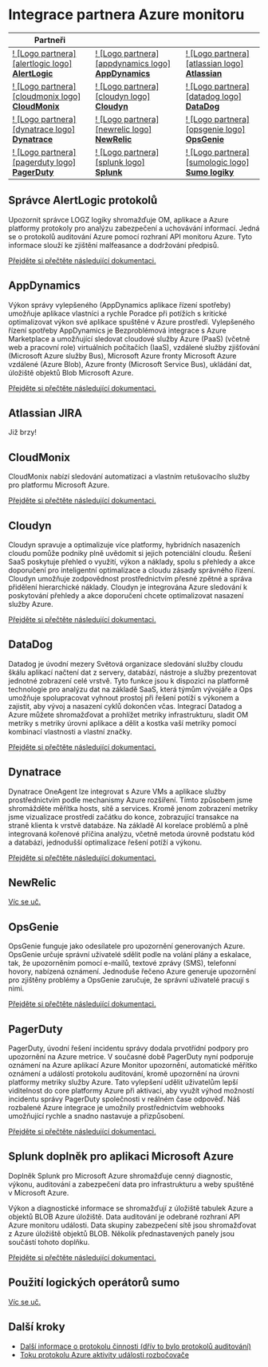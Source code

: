 <properties
    pageTitle="Integrace partnera Azure Monitor | Microsoft Azure"
    description="Informace o sledování Azure partnery a jak lze získat přístup k si přečtěte následující dokumentaci pro integraci s nimi."
    authors="johnkemnetz"
    manager="rboucher"
    editor=""
    services="monitoring-and-diagnostics"
    documentationCenter="monitoring-and-diagnostics"/>

<tags
    ms.service="monitoring-and-diagnostics"
    ms.workload="na"
    ms.tgt_pltfrm="na"
    ms.devlang="na"
    ms.topic="article"
    ms.date="09/26/2016"
    ms.author="johnkem"/>

# <a name="azure-monitor-partner-integrations"></a>Integrace partnera Azure monitoru

|Partneři|||
|-----------|-----------|-----------|
| [! [Logo partnera] [alertlogic logo] <br/> **AlertLogic**][alertlogic-anchor] | [! [Logo partnera] [appdynamics logo] <br/> **AppDynamics**][appdynamics-anchor] | [! [Logo partnera] [atlassian logo] <br/> **Atlassian**][atlassian-anchor] |
| [! [Logo partnera] [cloudmonix logo] <br/> **CloudMonix**][cloudmonix-anchor] | [! [Logo partnera] [cloudyn logo] <br/> **Cloudyn**][cloudyn-anchor] | [! [Logo partnera] [datadog logo] <br/> **DataDog**][datadog-anchor] |
| [! [Logo partnera] [dynatrace logo] <br/> **Dynatrace**][dynatrace-anchor] | [! [Logo partnera] [newrelic logo] <br/> **NewRelic**][newrelic-anchor] | [! [Logo partnera] [opsgenie logo] <br/> **OpsGenie**][opsgenie-anchor] |
| [! [Logo partnera] [pagerduty logo] <br/> **PagerDuty**][pagerduty-anchor] | [! [Logo partnera] [splunk logo] <br/> **Splunk**][splunk-anchor] | [! [Logo partnera] [sumologic logo] <br/> **Sumo logiky**][sumologic-anchor] |

## <a name="alertlogic-log-manager"></a>Správce AlertLogic protokolů
Upozornit správce LOGZ logiky shromažďuje OM, aplikace a Azure platformy protokoly pro analýzu zabezpečení a uchovávání informací. Jedná se o protokolů auditování Azure pomocí rozhraní API monitoru Azure.  Tyto informace slouží ke zjištění malfeasance a dodržování předpisů.

[Přejděte si přečtěte následující dokumentaci.][alertlogic-doc]

## <a name="appdynamics"></a>AppDynamics
Výkon správy vylepšeného (AppDynamics aplikace řízení spotřeby) umožňuje aplikace vlastníci a rychle Poradce při potížích s kritické optimalizovat výkon své aplikace spuštěné v Azure prostředí. Vylepšeného řízení spotřeby AppDynamics je Bezproblémová integrace s Azure Marketplace a umožňující sledovat cloudové služby Azure (PaaS) (včetně web a pracovní role) virtuálních počítačích (IaaS), vzdálené služby zjišťování (Microsoft Azure služby Bus), Microsoft Azure fronty Microsoft Azure vzdálené (Azure Blob), Azure fronty (Microsoft Service Bus), ukládání dat, úložiště objektů Blob Microsoft Azure.

[Přejděte si přečtěte následující dokumentaci.][appdynamics-doc]

## <a name="atlassian-jira"></a>Atlassian JIRA
Již brzy!

## <a name="cloudmonix"></a>CloudMonix
CloudMonix nabízí sledování automatizaci a vlastním retušovacího služby pro platformu Microsoft Azure.

[Přejděte si přečtěte následující dokumentaci.][cloudmonix-doc]

## <a name="cloudyn"></a>Cloudyn
Cloudyn spravuje a optimalizuje více platformy, hybridních nasazeních cloudu pomůže podniky plně uvědomit si jejich potenciální cloudu. Řešení SaaS poskytuje přehled o využití, výkon a náklady, spolu s přehledy a akce doporučení pro inteligentní optimalizace a cloudu zásady správného řízení. Cloudyn umožňuje zodpovědnost prostřednictvím přesné zpětné a správa přidělení hierarchické náklady. Cloudyn je integrována Azure sledování k poskytování přehledy a akce doporučení chcete optimalizovat nasazení služby Azure.

[Přejděte si přečtěte následující dokumentaci.][cloudyn-doc]

## <a name="datadog"></a>DataDog
Datadog je úvodní mezery Světová organizace sledování služby cloudu škálu aplikací načtení dat z servery, databází, nástroje a služby prezentovat jednotné zobrazení celé vrstvě. Tyto funkce jsou k dispozici na platformě technologie pro analýzu dat na základě SaaS, která týmům vývojáře a Ops umožňuje spolupracovat vyhnout prostoj při řešení potíží s výkonem a zajistit, aby vývoj a nasazení cyklů dokončen včas. Integrací Datadog a Azure můžete shromažďovat a prohlížet metriky infrastrukturu, sladit OM metriky s metriky úrovni aplikace a dělit a kostka vaší metriky pomocí kombinací vlastnosti a vlastní značky.

[Přejděte si přečtěte následující dokumentaci.][datadog-doc]

## <a name="dynatrace"></a>Dynatrace
Dynatrace OneAgent lze integrovat s Azure VMs a aplikace služby prostřednictvím podle mechanismy Azure rozšíření.
Tímto způsobem jsme shromážděte měřítka hosts, sítě a services.
Kromě jenom zobrazení metriky jsme vizualizace prostředí začátku do konce, zobrazující transakce na straně klienta k vrstvě databáze.
Na základě AI korelace problémů a plně integrovaná kořenové příčina analýzu, včetně metoda úrovně podstatu kód a databázi, jednodušší optimalizace řešení potíží a výkonu.

[Přejděte si přečtěte následující dokumentaci.][dynatrace-doc]

## <a name="newrelic"></a>NewRelic

[Víc se uč.][newrelic-doc]

## <a name="opsgenie"></a>OpsGenie
OpsGenie funguje jako odesílatele pro upozornění generovaných Azure. OpsGenie určuje správní uživatelé sdělit podle na volání plány a eskalace, tak, že upozorněním pomocí e-mailů, textové zprávy (SMS), telefonní hovory, nabízená oznámení. Jednoduše řečeno Azure generuje upozornění pro zjištěny problémy a OpsGenie zaručuje, že správní uživatelé pracují s nimi.

[Přejděte si přečtěte následující dokumentaci.][opsgenie-doc]

## <a name="pagerduty"></a>PagerDuty
PagerDuty, úvodní řešení incidentu správy dodala prvotřídní podpory pro upozornění na Azure metrice. V současné době PagerDuty nyní podporuje oznámení na Azure aplikací Azure Monitor upozornění, automatické měřítko oznámení a událostí protokolu auditování, kromě upozornění na úrovni platformy metriky služby Azure. Tato vylepšení udělit uživatelům lepší viditelnost do core platformy Azure při aktivaci, aby využít výhod možností incidentu správy PagerDuty společnosti v reálném čase odpověď. Náš rozbalené Azure integrace je umožnily prostřednictvím webhooks umožňující rychle a snadno nastavuje a přizpůsobení.

[Přejděte si přečtěte následující dokumentaci.][pagerduty-doc]

## <a name="splunk-add-on-for-microsoft-azure"></a>Splunk doplněk pro aplikaci Microsoft Azure
Doplněk Splunk pro Microsoft Azure shromažďuje cenný diagnostic, výkonu, auditování a zabezpečení data pro infrastrukturu a weby spuštěné v Microsoft Azure.

Výkon a diagnostické informace se shromažďují z úložiště tabulek Azure a objektů BLOB Azure úložiště. Data auditování je odebrané rozhraní API Azure monitoru události. Data skupiny zabezpečení sítě jsou shromažďovat z Azure úložiště objektů BLOB. Několik přednastavených panely jsou součástí tohoto doplňku.

[Přejděte si přečtěte následující dokumentaci.][splunk-doc]

## <a name="sumo-logic"></a>Použití logických operátorů sumo

[Víc se uč.][sumologic-doc]

## <a name="next-steps"></a>Další kroky
- [Další informace o protokolu činnosti (dřív to bylo protokolů auditování)](../resource-group-audit.md)
- [Toku protokolu Azure aktivity události rozbočovače](./monitoring-stream-activity-logs-event-hubs.md)

<!--Connectors Documentation-->
[alertlogic-anchor]: #alertlogic-log-manager "AlertLogic"
[appdynamics-anchor]: #appdynamics "AppDynamics"
[atlassian-anchor]: #atlassian-jira "Atlassian"
[cloudmonix-anchor]: #cloudmonix "CloudMonix"
[cloudyn-anchor]: #cloudyn "Cloudyn"
[datadog-anchor]: #datadog "DataDog"
[dynatrace-anchor]: #dynatrace "Dynatrace"
[newrelic-anchor]: #newrelic "NewRelic"
[opsgenie-anchor]: #opsgenie "OpsGenie"
[pagerduty-anchor]: #pagerduty "PagerDuty"
[splunk-anchor]: #splunk-add-on-for-microsoft-azure "Splunk"
[sumologic-anchor]: #sumologic "Použití logických operátorů sumo"

<!--Icon references-->
[alertlogic-logo]: ./media/partner-logos/alertlogic.png
[appdynamics-logo]: ./media/partner-logos/appdynamics.png
[atlassian-logo]: ./media/partner-logos/atlassian.png
[cloudmonix-logo]: ./media/partner-logos/cloudmonix.png
[cloudyn-logo]: ./media/partner-logos/cloudyn.png
[datadog-logo]: ./media/partner-logos/datadog.png
[dynatrace-logo]: ./media/partner-logos/dynatrace.png
[newrelic-logo]: ./media/partner-logos/newrelic.png
[opsgenie-logo]: ./media/partner-logos/opsgenie.png
[pagerduty-logo]: ./media/partner-logos/pagerduty.png
[splunk-logo]: ./media/partner-logos/splunk.png
[sumologic-logo]: ./media/partner-logos/sumologic.png

<!--Partner Documentation-->
[alertlogic-doc]: https://docs.alertlogic.com/userGuides/log-manager-collection-sources.htm "Si přečtěte následující dokumentaci AlertLogic."
[appdynamics-doc]: https://docs.appdynamics.com/display/PRO42/Register+for+AppDynamics+for+Windows+Azure "Si přečtěte následující dokumentaci AppDynamics."
[cloudmonix-doc]: http://cloudmonix.com/features/azure-management/ "Úvod CloudMonix."
[cloudyn-doc]: https://www.cloudyn.com/azure-monitoring "Úvod Cloudyn."
[datadog-doc]: http://docs.datadoghq.com/integrations/azure/ "Si přečtěte následující dokumentaci DataDog."
[dynatrace-doc]: https://blog.ruxit.com/ruxit-monitoring-azure-web-apps/ "Si přečtěte následující dokumentaci Dynatrace."
[newrelic-doc]: https://newrelic.com/azure "Si přečtěte následující dokumentaci NewRelic."
[opsgenie-doc]: https://www.opsgenie.com/docs/integrations/azure-integration "Si přečtěte následující dokumentaci OpsGenie."
[pagerduty-doc]: https://www.pagerduty.com/docs/guides/azure-integration-guide/ "Si přečtěte následující dokumentaci PagerDuty"
[splunk-doc]: https://splunkbase.splunk.com/app/3084/#/details "Si přečtěte následující dokumentaci Splunk."
[sumologic-doc]: https://www.sumologic.com/azure "Si přečtěte následující dokumentaci SumoLogic"
